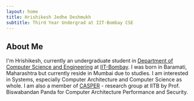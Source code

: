 ```yaml
---
layout: home
title: Hrishikesh Jedhe Deshmukh
subtitle: Third Year Undergrad at IIT-Bombay CSE 
---
```


## About Me
I'm Hrishikesh, currently an undergraduate student in [Department of Computer Science and Engineering](https://cse.iitb.ac.in) at [IIT-Bombay](https://www.iitb.ac.in/). I was born in Baramati, Maharashtra but currently reside in Mumbai due to studies. I am interested in Systems, especially Computer Architecture and Computer Science as whole. I am also a member of [CASPER](https://casper-iitb.github.io/) - research group at IITB by Prof. Biswabandan Panda for Computer Architecture Performance and Security.